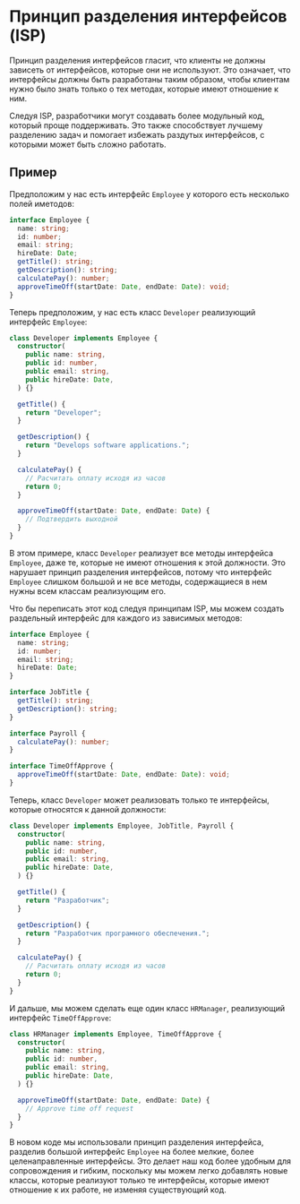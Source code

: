 # Принцип разделения интерфейсов (ISP)

Принцип разделения интерфейсов гласит, что клиенты не должны зависеть от интерфейсов, которые они не используют. Это означает, что интерфейсы должны быть разработаны таким образом, чтобы клиентам нужно было знать только о тех методах, которые имеют отношение к ним.

Следуя ISP, разработчики могут создавать более модульный код, который проще поддерживать. Это также способствует лучшему разделению задач и помогает избежать раздутых интерфейсов, с которыми может быть сложно работать.

## Пример

Предположим у нас есть интерфейс `Employee` у которого есть несколько полей иметодов:

```typescript
interface Employee {
  name: string;
  id: number;
  email: string;
  hireDate: Date;
  getTitle(): string;
  getDescription(): string;
  calculatePay(): number;
  approveTimeOff(startDate: Date, endDate: Date): void;
}
```

Теперь предположим, у нас есть класс `Developer` реализующий интерфейс `Employee`:

```typescript
class Developer implements Employee {
  constructor(
    public name: string,
    public id: number,
    public email: string,
    public hireDate: Date,
  ) {}

  getTitle() {
    return "Developer";
  }

  getDescription() {
    return "Develops software applications.";
  }

  calculatePay() {
    // Расчитать оплату исходя из часов
    return 0;
  }

  approveTimeOff(startDate: Date, endDate: Date) {
    // Подтвердить выходной
  }
}
```

В этом примере, класс `Developer` реализует все методы интерфейса `Employee`, даже те, которые не имеют отношения к этой должности. Это нарушает принцип разделения интерфейсов, потому что интерфейс `Employee` слишком большой и не все методы, содержащиеся в нем нужны всем классам реализующим его.

Что бы переписать этот код следуя принципам ISP, мы можем создать раздельный интерфейс для каждого из зависимых методов:

```typescript
interface Employee {
  name: string;
  id: number;
  email: string;
  hireDate: Date;
}

interface JobTitle {
  getTitle(): string;
  getDescription(): string;
}

interface Payroll {
  calculatePay(): number;
}

interface TimeOffApprove {
  approveTimeOff(startDate: Date, endDate: Date): void;
}
```

Теперь, класс `Developer`  может реализовать только те интерфейсы, которые относятся к данной должности:

```typescript
class Developer implements Employee, JobTitle, Payroll {
  constructor(
    public name: string,
    public id: number,
    public email: string,
    public hireDate: Date,
  ) {}

  getTitle() {
    return "Разработчик";
  }

  getDescription() {
    return "Разработчик програмного обеспечения.";
  }

  calculatePay() {
    // Расчитать оплату исходя из часов
    return 0;
  }
}
```

И дальше, мы можем сделать еще один класс  `HRManager`, реализующий интерфейс `TimeOffApprove`:

```typescript
class HRManager implements Employee, TimeOffApprove {
  constructor(
    public name: string,
    public id: number,
    public email: string,
    public hireDate: Date,
  ) {}

  approveTimeOff(startDate: Date, endDate: Date) {
    // Approve time off request
  }
}
```

В новом коде мы использовали принцип разделения интерфейса, разделив большой интерфейс `Employee` на более мелкие, более целенаправленные интерфейсы. Это делает наш код более удобным для сопровождения и гибким, поскольку мы можем легко добавлять новые классы, которые реализуют только те интерфейсы, которые имеют отношение к их работе, не изменяя существующий код.

